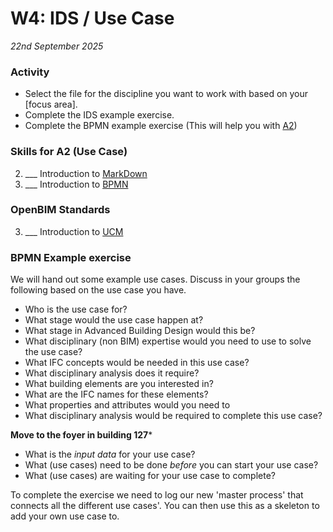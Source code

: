 # W4: IDS / Use Case

*22nd September 2025*



<!-- 
### Presentations

Jan Karlshøj will deliver a session on [IDS] and the PM use cases. 

1. ___ What is Information Delivery Specification [IDS] ?
1. ___ What is Virtual Design and Construction [(VDC)]?

-->

### Activity
* Select the file for the discipline you want to work with based on your [focus area].
* Complete the IDS example exercise.
* Complete the BPMN example exercise (This will help you with [A2])

### Skills for A2 (Use Case)
2. ___ Introduction to [MarkDown]
1. ___ Introduction to [BPMN]

### OpenBIM Standards
3. ___ Introduction to [UCM]

### BPMN Example exercise
We will hand out some example use cases.
Discuss in your groups the following based on the use case you have.
* Who is the use case for?
* What stage would the use case happen at?
* What stage in Advanced Building Design would this be?
* What disciplinary (non BIM) expertise would you need to use to solve the use case?
* What IFC concepts would be needed in this use case?
* What disciplinary analysis does it require?	
* What building elements are you interested in?
* What are the IFC names for these elements?
* What properties and attributes would you need to
* What disciplinary analysis would be required to complete this use case?

**Move to the foyer in building 127***
 
* What is the _input data_ for your use case?	
* What (use cases) need to be done _before_ you can start your use case?
* What (use cases) are waiting for your use case to complete?

To complete the exercise we need to log our new 'master process' that connects all the different use cases'. You can then use this as a skeleton to add your own use case to.

<!-- links - try and keep alphabetical --> 

[A2]: /Assignments/A2.md
[BPMN]: /Concepts/BPMN.md
[IDS]: /Concepts/IDS.md
[MarkDown]: /Concepts/MarkDown.md
[UCM]: /Concepts/UCM.md
[(VDC)]: /Concepts/VDC.md
<!--
### In class activity covers...

* External lecture
* Introduction to BlenderBIM
* Introduction to IfcOpenShell
* Introduction to [A2](/Assignments/A2)
* [Install IfcOpenShell, Python and a code editor](/Concepts/IfcOpenShell/installation/updated_installation_instructions/)
* Get a [Github] account
* Do the [Exploring an IFC model](https://blenderbim.org/docs/users/exploring_an_ifc_model.html) tutorial.
* Start with IfcOpenShell [beginner tutorials and examples](/Examples/IfcOpenShell/Basic)

Relevant concepts for today:
* What are the [Uses](/Uses) of OpenBIM?
* [Command Line](/Concepts/CommandLine)
* [Github](/Concepts/Github)
* [IfcOpenShell](/Concepts/IfcOpenShell)
* [BlenderBIM](/Concepts/BlenderBIM/)
* Introduction to [MarkDown](/Concepts/MarkDown)


## External Lecture Christian Kongsgaard (Arkitema)
- [Christian Kongsgaard](https://www.linkedin.com/in/christian-kongsgaard/) - [Open Source & Life Cycle Assesment](https://github.com/timmcginley/41934/files/12596455/OpenSource.LCA.-.Christian.Kongsgaard.-.Presentation.pdf)


Chrstian will then be available in the following session to talk wiht you about your projects.


[Github]: /Concepts/Github

-->
